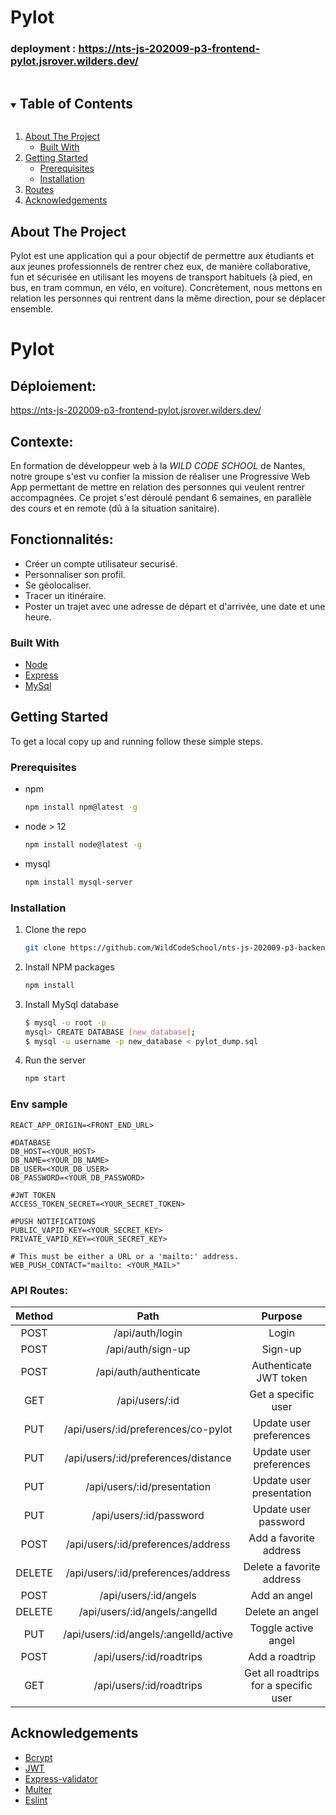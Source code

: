 # Pylot

### deployment : <https://nts-js-202009-p3-frontend-pylot.jsrover.wilders.dev/>

<!-- TABLE OF CONTENTS -->
<details open="open">
  <summary><h2 style="display: inline-block">Table of Contents</h2></summary>
  <ol>
    <li>
      <a href="#about-the-project">About The Project</a>
      <ul>
        <li><a href="#built-with">Built With</a></li>
      </ul>
    </li>
    <li>
      <a href="#getting-started">Getting Started</a>
      <ul>
        <li><a href="#prerequisites">Prerequisites</a></li>
        <li><a href="#installation">Installation</a></li>
      </ul>
    </li>
    <li><a href="#routes">Routes</a></li>
    <li><a href="#acknowledgements">Acknowledgements</a></li>
  </ol>
</details>

<!-- ABOUT THE PROJECT -->

## About The Project

Pylot est une application qui a pour objectif de permettre aux étudiants et aux jeunes professionnels de rentrer chez eux, de manière collaborative, fun et sécurisée en utilisant les moyens de transport habituels (à pied, en bus, en tram commun, en vélo, en voiture). Concrètement, nous mettons en relation les personnes qui rentrent dans la même direction, pour se déplacer ensemble.

# Pylot

## Déploiement:

<https://nts-js-202009-p3-frontend-pylot.jsrover.wilders.dev/>

## Contexte:

En formation de développeur web à la _WILD CODE SCHOOL_ de Nantes, notre groupe s'est vu confier la mission de réaliser une Progressive Web App permettant de mettre en relation des personnes qui veulent rentrer accompagnées. Ce projet s'est déroulé pendant 6 semaines, en parallèle des cours et en remote (dû à la situation sanitaire).

## Fonctionnalités:

- Créer un compte utilisateur securisé.
- Personnaliser son profil.
- Se géolocaliser.
- Tracer un itinéraire.
- Poster un trajet avec une adresse de départ et d'arrivée, une date et une heure.

### Built With

- [Node](https://nodejs.org/)
- [Express](https://expressjs.com/)
- [MySql](https://www.mysql.com/)

<!-- GETTING STARTED -->

## Getting Started

To get a local copy up and running follow these simple steps.

### Prerequisites

- npm
  ```sh
  npm install npm@latest -g
  ```
- node > 12
  ```sh
  npm install node@latest -g
  ```
- mysql
  ```sh
  npm install mysql-server
  ```

### Installation

1. Clone the repo
   ```sh
   git clone https://github.com/WildCodeSchool/nts-js-202009-p3-backend-pylot.git
   ```
2. Install NPM packages
   ```sh
   npm install
   ```
3. Install MySql database
   ```sh
   $ mysql -u root -p
   mysql> CREATE DATABASE [new_database];
   $ mysql -u username -p new_database < pylot_dump.sql
   ```
4. Run the server
   ```sh
   npm start
   ```

<!-- ENV -->

### Env sample

```
REACT_APP_ORIGIN=<FRONT_END_URL>

#DATABASE
DB_HOST=<YOUR_HOST>
DB_NAME=<YOUR_DB_NAME>
DB_USER=<YOUR_DB_USER>
DB_PASSWORD=<YOUR_DB_PASSWORD>

#JWT TOKEN
ACCESS_TOKEN_SECRET=<YOUR_SECRET_TOKEN>

#PUSH NOTIFICATIONS
PUBLIC_VAPID_KEY=<YOUR_SECRET_KEY>
PRIVATE_VAPID_KEY=<YOUR_SECRET_KEY>

# This must be either a URL or a 'mailto:' address.
WEB_PUSH_CONTACT="mailto: <YOUR_MAIL>"
```

<!-- ROUTES -->

### API Routes:

| Method |                 Path                  |                Purpose                |
| :----: | :-----------------------------------: | :-----------------------------------: |
|  POST  |            /api/auth/login            |                 Login                 |
|  POST  |           /api/auth/sign-up           |                Sign-up                |
|  POST  |        /api/auth/authenticate         |        Authenticate JWT token         |
|  GET   |            /api/users/:id             |          Get a specific user          |
|  PUT   |  /api/users/:id/preferences/co-pylot  |        Update user preferences        |
|  PUT   |  /api/users/:id/preferences/distance  |        Update user preferences        |
|  PUT   |      /api/users/:id/presentation      |       Update user presentation        |
|  PUT   |        /api/users/:id/password        |         Update user password          |
|  POST  |  /api/users/:id/preferences/address   |        Add a favorite address         |
| DELETE |  /api/users/:id/preferences/address   |       Delete a favorite address       |
|  POST  |         /api/users/:id/angels         |             Add an angel              |
| DELETE |    /api/users/:id/angels/:angelId     |            Delete an angel            |
|  PUT   | /api/users/:id/angels/:angelId/active |          Toggle active angel          |
|  POST  |       /api/users/:id/roadtrips        |            Add a roadtrip             |
|  GET   |       /api/users/:id/roadtrips        | Get all roadtrips for a specific user |

<!-- ACKNOWLEDGEMENTS -->

## Acknowledgements

- [Bcrypt](https://www.bcrypt.fr/)
- [JWT](https://jwt.io/)
- [Express-validator](https://express-validator.github.io/docs/)
- [Multer](https://github.com/expressjs/multer)
- [Eslint](https://eslint.org/)
